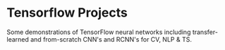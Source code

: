 # Tensorflow Projects

Some demonstrations of TensorFlow neural networks including transfer-learned and from-scratch CNN's and RCNN's for CV, NLP & TS.